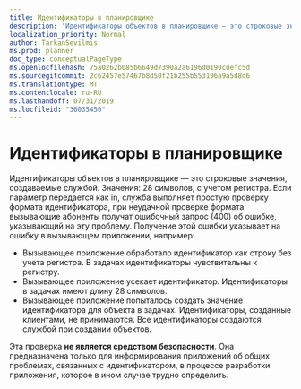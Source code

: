 ```yaml
---
title: Идентификаторы в планировщике
description: 'Идентификаторы объектов в планировщике — это строковые значения, создаваемые службой. Значения: 28 символов, с учетом регистра. Если параметр передается как in, служба выполняет простую проверку формата идентификатора, при неудачной проверке формата вызывающие абоненты получат ошибочный запрос (400) об ошибке, указывающий на эту проблему. Получение этой ошибки указывает на ошибку в вызывающем приложении, например:'
localization_priority: Normal
author: TarkanSevilmis
ms.prod: planner
doc_type: conceptualPageType
ms.openlocfilehash: 75a0262b085b6649d7390a2a6196d0190cdefc5d
ms.sourcegitcommit: 2c62457e57467b8d50f21b255b553106a9a5d8d6
ms.translationtype: MT
ms.contentlocale: ru-RU
ms.lasthandoff: 07/31/2019
ms.locfileid: "36035450"
---
```

# <a name="identifiers-in-planner"></a>Идентификаторы в планировщике

Идентификаторы объектов в планировщике — это строковые значения, создаваемые службой. Значения: 28 символов, с учетом регистра. Если параметр передается как in, служба выполняет простую проверку формата идентификатора, при неудачной проверке формата вызывающие абоненты получат ошибочный запрос (400) об ошибке, указывающий на эту проблему. Получение этой ошибки указывает на ошибку в вызывающем приложении, например:

- Вызывающее приложение обработало идентификатор как строку без учета регистра. В задачах идентификаторы чувствительны к регистру.
- Вызывающее приложение усекает идентификатор. Идентификаторы в задачах имеют длину 28 символов.
- Вызывающее приложение попыталось создать значение идентификатора для объекта в задачах. Идентификаторы, созданные клиентами, не принимаются. Все идентификаторы создаются службой при создании объектов.

Эта проверка **не является средством безопасности**. Она предназначена только для информирования приложений об общих проблемах, связанных с идентификатором, в процессе разработки приложения, которое в ином случае трудно определить.
